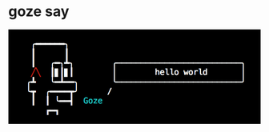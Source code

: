# goze say

<p style="text-align: center;">
<img src="https://github.com/gozeon/gozesay/blob/master/effect.png" alt="effect">
</p>
